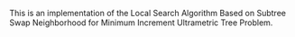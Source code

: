 This is an implementation of the Local Search Algorithm Based on Subtree Swap Neighborhood for Minimum Increment Ultrametric Tree Problem.
